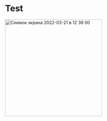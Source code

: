 # Test

<img width="319" alt="Снимок экрана 2022-03-21 в 12 39 00" src="https://user-images.githubusercontent.com/60537367/159236194-317e468c-0f44-4eaf-aca7-3da6f2f14d6f.png">
